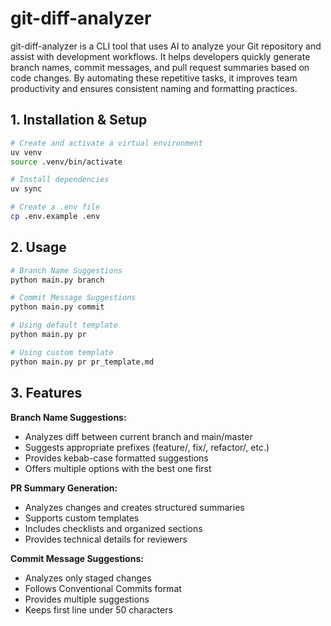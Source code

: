 # git-diff-analyzer

git-diff-analyzer is a CLI tool that uses AI to analyze your Git repository and assist with development workflows.
It helps developers quickly generate branch names, commit messages, and pull request summaries based on code changes.
By automating these repetitive tasks, it improves team productivity and ensures consistent naming and formatting practices.

## 1. Installation & Setup

```sh
# Create and activate a virtual environment
uv venv
source .venv/bin/activate

# Install dependencies
uv sync

# Create a .env file
cp .env.example .env
```

## 2. Usage

```sh
# Branch Name Suggestions
python main.py branch

# Commit Message Suggestions
python main.py commit

# Using default template
python main.py pr

# Using custom template
python main.py pr pr_template.md
```

## 3. Features

**Branch Name Suggestions:**
- Analyzes diff between current branch and main/master
- Suggests appropriate prefixes (feature/, fix/, refactor/, etc.)
- Provides kebab-case formatted suggestions
- Offers multiple options with the best one first

**PR Summary Generation:**
- Analyzes changes and creates structured summaries
- Supports custom templates
- Includes checklists and organized sections
- Provides technical details for reviewers

**Commit Message Suggestions:**
- Analyzes only staged changes
- Follows Conventional Commits format
- Provides multiple suggestions
- Keeps first line under 50 characters